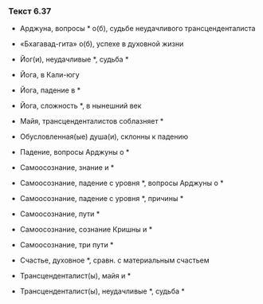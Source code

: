 ### Текст 6.37

- Арджуна, вопросы * о(б), судьбе неудачливого трансценденталиста

- «Бхагавад-гита» о(б), успехе в духовной жизни

- Йог(и), неудачливые *, судьба *

- Йога, в Кали-югу

- Йога, падение в *

- Йога, сложность *, в нынешний век

- Майя, трансценденталистов соблазняет *

- Обусловленная(ые) душа(и), склонны к падению

- Падение, вопросы Арджуны о *

- Самоосознание, знание и *

- Самоосознание, падение с уровня *, вопросы Арджуны о *

- Самоосознание, падение с уровня *, причины *

- Самоосознание, пути *

- Самоосознание, сознание Кришны и *

- Самоосознание, три пути *

- Счастье, духовное *, сравн. с материальным счастьем

- Трансценденталист(ы), майя и *

- Трансценденталист(ы), неудачливые *, судьба *
	
